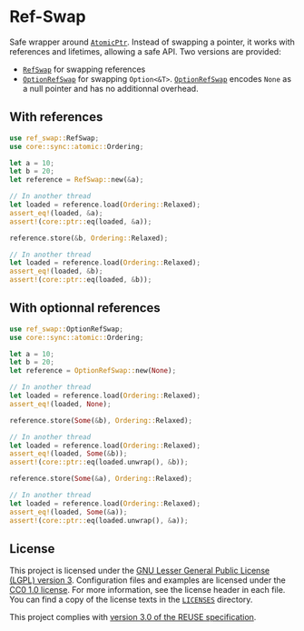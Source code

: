 <!-- Copyright (C) 2022 Nitrokey GmbH -->
<!-- SPDX-License-Identifier: LGPL-3.0-only -->

Ref-Swap
========

Safe wrapper around [`AtomicPtr`](https://doc.rust-lang.org/core/sync/atomic/struct.AtomicPtr.html).
Instead of swapping a pointer, it works with references and lifetimes, allowing a safe API.
Two versions are provided:
- [`RefSwap`](https://docs.rs/ref-swap/latest/ref_swap/struct.RefSwap.html) for swapping references
- [`OptionRefSwap`](https://docs.rs/ref-swap/latest/ref_swap/struct.OptionRefSwap.html) for swapping `Option<&T>`.
[`OptionRefSwap`](https://docs.rs/ref-swap/latest/ref_swap/struct.OptionRefSwap.html) encodes `None` as a null pointer and has no additionnal overhead.

With references
---------------

```rust
use ref_swap::RefSwap;
use core::sync::atomic::Ordering;

let a = 10;
let b = 20;
let reference = RefSwap::new(&a);

// In another thread
let loaded = reference.load(Ordering::Relaxed);
assert_eq!(loaded, &a);
assert!(core::ptr::eq(loaded, &a));

reference.store(&b, Ordering::Relaxed);

// In another thread
let loaded = reference.load(Ordering::Relaxed);
assert_eq!(loaded, &b);
assert!(core::ptr::eq(loaded, &b));
```

With optionnal references
-------------------------


```rust
use ref_swap::OptionRefSwap;
use core::sync::atomic::Ordering;

let a = 10;
let b = 20;
let reference = OptionRefSwap::new(None);

// In another thread
let loaded = reference.load(Ordering::Relaxed);
assert_eq!(loaded, None);

reference.store(Some(&b), Ordering::Relaxed);

// In another thread
let loaded = reference.load(Ordering::Relaxed);
assert_eq!(loaded, Some(&b));
assert!(core::ptr::eq(loaded.unwrap(), &b));

reference.store(Some(&a), Ordering::Relaxed);

// In another thread
let loaded = reference.load(Ordering::Relaxed);
assert_eq!(loaded, Some(&a));
assert!(core::ptr::eq(loaded.unwrap(), &a));
```

## License

This project is licensed under the [GNU Lesser General Public License (LGPL)
version 3][LGPL-3.0].  Configuration files and examples are licensed under the
[CC0 1.0 license][CC0-1.0].  For more information, see the license header in
each file.  You can find a copy of the license texts in the
[`LICENSES`](./LICENSES) directory.

[LGPL-3.0]: https://opensource.org/licenses/LGPL-3.0
[CC0-1.0]: https://creativecommons.org/publicdomain/zero/1.0/

This project complies with [version 3.0 of the REUSE specification][reuse].

[reuse]: https://reuse.software/practices/3.0/
